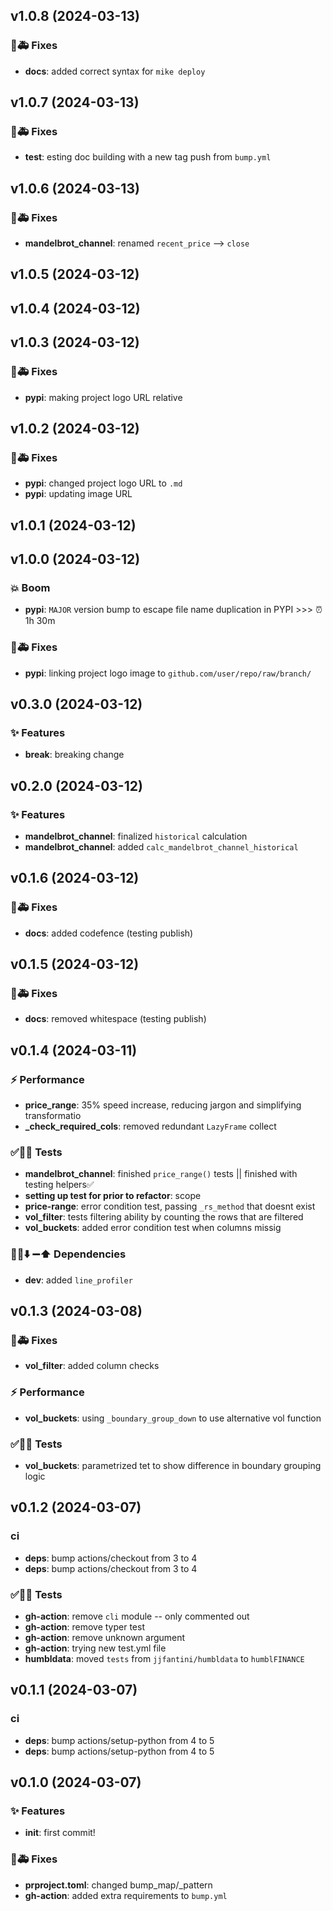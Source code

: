 ## v1.0.8 (2024-03-13)

### 🐛🚑️ Fixes

- **docs**: added correct syntax for `mike deploy`

## v1.0.7 (2024-03-13)

### 🐛🚑️ Fixes

- **test**: esting doc building with a new tag push from `bump.yml`

## v1.0.6 (2024-03-13)

### 🐛🚑️ Fixes

- **mandelbrot_channel**: renamed `recent_price` --> `close`

## v1.0.5 (2024-03-12)

## v1.0.4 (2024-03-12)

## v1.0.3 (2024-03-12)

### 🐛🚑️ Fixes

- **pypi**: making project logo URL relative

## v1.0.2 (2024-03-12)

### 🐛🚑️ Fixes

- **pypi**: changed project logo URL to `.md`
- **pypi**: updating image URL

## v1.0.1 (2024-03-12)

## v1.0.0 (2024-03-12)

### 💥 Boom

- **pypi**: `MAJOR` version bump to escape file name duplication in PYPI >>> ⏰ 1h 30m

### 🐛🚑️ Fixes

- **pypi**: linking project logo image to `github.com/user/repo/raw/branch/`

## v0.3.0 (2024-03-12)

### ✨ Features

- **break**: breaking change

## v0.2.0 (2024-03-12)

### ✨ Features

- **mandelbrot_channel**: finalized `historical` calculation
- **mandelbrot_channel**: added `calc_mandelbrot_channel_historical`

## v0.1.6 (2024-03-12)

### 🐛🚑️ Fixes

- **docs**: added codefence (testing publish)

## v0.1.5 (2024-03-12)

### 🐛🚑️ Fixes

- **docs**: removed whitespace (testing publish)

## v0.1.4 (2024-03-11)

### ⚡️ Performance

- **price_range**: 35% speed increase, reducing jargon and simplifying transformatio
- **_check_required_cols**: removed redundant `LazyFrame` collect

### ✅🤡🧪 Tests

- **mandelbrot_channel**: finished `price_range()` tests || finished with testing helpers✅
- **setting up test for  prior to refactor**: scope
- **price-range**: error condition test, passing `_rs_method` that doesnt exist
- **vol_filter**: tests filtering ability by counting the rows that are filtered
- **vol_buckets**: added error condition test when columns missig

### 📌➕⬇️ ➖⬆️  Dependencies

- **dev**: added `line_profiler`

## v0.1.3 (2024-03-08)

### 🐛🚑️ Fixes

- **vol_filter**: added column checks

### ⚡️ Performance

- **vol_buckets**: using `_boundary_group_down` to use alternative vol function

### ✅🤡🧪 Tests

- **vol_buckets**: parametrized tet to show difference in boundary grouping logic

## v0.1.2 (2024-03-07)

### ci

- **deps**: bump actions/checkout from 3 to 4
- **deps**: bump actions/checkout from 3 to 4

### ✅🤡🧪 Tests

- **gh-action**: remove `cli` module -- only commented out
- **gh-action**: remove typer test
- **gh-action**: remove unknown argument
- **gh-action**: trying new test.yml file
- **humbldata**: moved `tests` from `jjfantini/humbldata` to `humblFINANCE`

## v0.1.1 (2024-03-07)

### ci

- **deps**: bump actions/setup-python from 4 to 5
- **deps**: bump actions/setup-python from 4 to 5

## v0.1.0 (2024-03-07)

### ✨ Features

- **init**: first commit!

### 🐛🚑️ Fixes

- **prproject.toml**: changed bump_map/_pattern
- **gh-action**: added extra requirements to `bump.yml`
